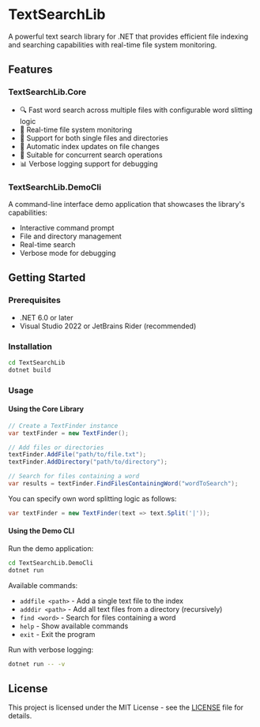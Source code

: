 # TextSearchLib

A powerful text search library for .NET that provides efficient file indexing and searching capabilities with real-time file system monitoring.

## Features

### TextSearchLib.Core
- 🔍 Fast word search across multiple files with configurable word slitting logic
- 📂 Real-time file system monitoring
- 📝 Support for both single files and directories
- 🔄 Automatic index updates on file changes
- 🚀 Suitable for concurrent search operations
- 📊 Verbose logging support for debugging


### TextSearchLib.DemoCli
A command-line interface demo application that showcases the library's capabilities:
- Interactive command prompt
- File and directory management
- Real-time search
- Verbose mode for debugging

## Getting Started

### Prerequisites
- .NET 6.0 or later
- Visual Studio 2022 or JetBrains Rider (recommended)

### Installation

```bash
cd TextSearchLib
dotnet build
```

### Usage

#### Using the Core Library

```csharp
// Create a TextFinder instance
var textFinder = new TextFinder();

// Add files or directories
textFinder.AddFile("path/to/file.txt");
textFinder.AddDirectory("path/to/directory");

// Search for files containing a word
var results = textFinder.FindFilesContainingWord("wordToSearch");
```

You can specify own word splitting logic as follows:
```csharp
var textFinder = new TextFinder(text => text.Split('|'));
```

#### Using the Demo CLI

Run the demo application:
```bash
cd TextSearchLib.DemoCli
dotnet run
```

Available commands:
- `addfile <path>` - Add a single text file to the index
- `adddir <path>` - Add all text files from a directory (recursively)
- `find <word>` - Search for files containing a word
- `help` - Show available commands
- `exit` - Exit the program

Run with verbose logging:
```bash
dotnet run -- -v
```


## License

This project is licensed under the MIT License - see the [LICENSE](LICENSE) file for details.
